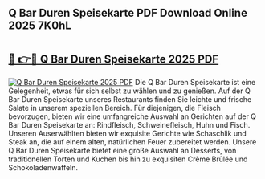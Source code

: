 ## Q Bar Duren Speisekarte PDF Download Online 2025 7K0hL

# <h2><a href="http://gc90sf.nevu.top/?p=Q+Bar+Duren+Speisekarte">🔗 👉🔴 Q Bar Duren Speisekarte 2025 PDF</a></h2>

[![Q Bar Duren Speisekarte 2025 PDF](https://i.imgur.com/dBaPXMq.png)](http://gc90sf.nevu.top/?p=Q+Bar+Duren+Speisekarte)
Die Q Bar Duren Speisekarte ist eine Gelegenheit, etwas für sich selbst zu wählen und zu genießen. Auf der Q Bar Duren Speisekarte unseres Restaurants finden Sie leichte und frische Salate in unserem speziellen Bereich. Für diejenigen, die Fleisch bevorzugen, bieten wir eine umfangreiche Auswahl an Gerichten auf der Q Bar Duren Speisekarte an: Rindfleisch, Schweinefleisch, Huhn und Fisch. Unseren Auserwählten bieten wir exquisite Gerichte wie Schaschlik und Steak an, die auf einem alten, natürlichen Feuer zubereitet werden. Unsere Q Bar Duren Speisekarte bietet eine große Auswahl an Desserts, von traditionellen Torten und Kuchen bis hin zu exquisiten Crème Brûlée und Schokoladenwaffeln.
